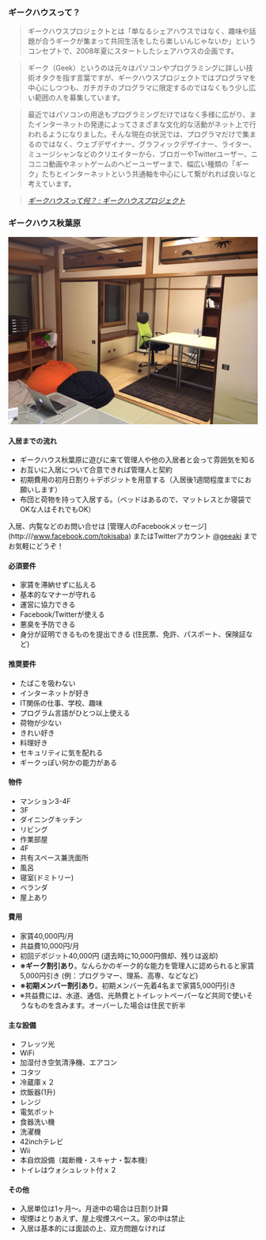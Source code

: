 ### ギークハウスって？

> ギークハウスプロジェクトとは「単なるシェアハウスではなく、趣味や話題が合うギークが集まって共同生活をしたら楽しいんじゃないか」というコンセプトで、2008年夏にスタートしたシェアハウスの企画です。

> ギーク（Geek）というのは元々はパソコンやプログラミングに詳しい技術オタクを指す言葉ですが、ギークハウスプロジェクトではプログラマを中心にしつつも、ガチガチのプログラマに限定するのではなくもう少し広い範囲の人を募集しています。

> 最近ではパソコンの用途もプログラミングだけではなく多様に広がり、またインターネットの発達によってさまざまな文化的な活動がネット上で行われるようになりました。そんな現在の状況では、プログラマだけで集まるのではなく、ウェブデザイナー、グラフィックデザイナー、ライター、ミュージシャンなどのクリエイターから、ブロガーやTwitterユーザー、ニコニコ動画やネットゲームのヘビーユーザーまで、幅広い種類の「ギーク」たちとインターネットという共通軸を中心にして繋がれれば良いなと考えています。

> <cite>[ギークハウスって何？ : ギークハウスプロジェクト](http://geekhouse.tumblr.com/post/30601181347)</cite>

### ギークハウス秋葉原

![](/images/geeaki_living.jpg)

#### 入居までの流れ

- ギークハウス秋葉原に遊びに来て管理人や他の入居者と会って雰囲気を知る
- お互いに入居について合意できれば管理人と契約
- 初期費用の初月日割り＋デポジットを用意する（入居後1週間程度までにお願いします）
- 布団と荷物を持って入居する。（ベッドはあるので、マットレスとか寝袋でOKな人はそれでもOK）

入居、内覧などのお問い合せは [管理人のFacebookメッセージ] (http:///www.facebook.com/tokisaba) またはTwitterアカウント [@geeaki](https://twitter.com/geeaki) までお気軽にどうぞ！

#### 必須要件

- 家賃を滞納せずに払える
- 基本的なマナーが守れる
- 運営に協力できる
- Facebook/Twitterが使える
- 悪臭を予防できる
- 身分が証明できるものを提出できる (住民票、免許、パスポート、保険証など)

#### 推奨要件

- たばこを吸わない
- インターネットが好き
- IT関係の仕事、学校、趣味
- プログラム言語がひとつ以上使える
- 荷物が少ない
- きれい好き
- 料理好き
- セキュリティに気を配れる
- ギークっぽい何かの能力がある

#### 物件

- マンション3-4F
- 3F
 - ダイニングキッチン
 - リビング
 - 作業部屋
- 4F
 - 共有スペース兼洗面所
 - 風呂
 - 寝室(ドミトリー)
 - ベランダ
- 屋上あり

#### 費用

- 家賃40,000円/月
- 共益費10,000円/月
- 初回デポジット40,000円 (退去時に10,000円償却、残りは返却)
- **※ギーク割引あり**。なんらかのギーク的な能力を管理人に認められると家賃5,000円引き (例：プログラマー、理系、高専、などなど)
- **※初期メンバー割引あり**。初期メンバー先着4名まで家賃5,000円引き
- ※共益費には、水道、通信、光熱費とトイレットペーパーなど共同で使いそうなものを含みます。オーバーした場合は住民で折半

#### 主な設備

- フレッツ光
- WiFi
- 加湿付き空気清浄機、エアコン
- コタツ
- 冷蔵庫ｘ２
- 炊飯器(1升)
- レンジ
- 電気ポット
- 食器洗い機
- 洗濯機
- 42inchテレビ
- Wii
- 本自炊設備（裁断機・スキャナ・製本機）
- トイレはウォシュレット付ｘ２

#### その他

- 入居単位は1ヶ月〜。月途中の場合は日割り計算
- 喫煙はとりあえず、屋上喫煙スペース。家の中は禁止
- 入居は基本的には面談の上、双方問題なければ
